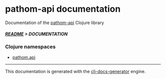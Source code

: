 
# pathom-api documentation

Documentation of the [pathom-api](https://github.com/bithandshake/pathom-api) Clojure library

##### [README](../README.md) > DOCUMENTATION

### Clojure namespaces

* [pathom.api](clj/pathom/API.md)

---

This documentation is generated with the [clj-docs-generator](https://github.com/bithandshake/clj-docs-generator) engine.


